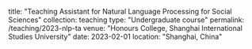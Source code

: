 title: "Teaching Assistant for Natural Language Processing for Social Sciences"
collection: teaching
type: "Undergraduate course"
permalink: /teaching/2023-nlp-ta
venue: "Honours College, Shanghai International Studies University"
date: 2023-02-01
location: "Shanghai, China"
